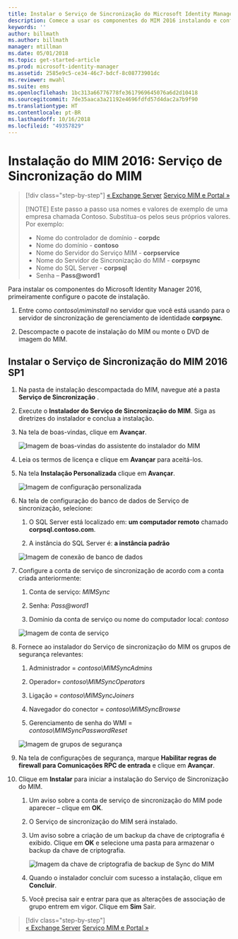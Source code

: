 ```yaml
---
title: Instalar o Serviço de Sincronização do Microsoft Identity Manager | Microsoft Docs
description: Comece a usar os componentes do MIM 2016 instalando e configurando o Serviço de Sincronização.
keywords: ''
author: billmath
ms.author: billmath
manager: mtillman
ms.date: 05/01/2018
ms.topic: get-started-article
ms.prod: microsoft-identity-manager
ms.assetid: 2585e9c5-ce34-46c7-bdcf-8c08773901dc
ms.reviewer: mwahl
ms.suite: ems
ms.openlocfilehash: 1bc313a66776778fe3617969645076a6d2d10418
ms.sourcegitcommit: 7de35aaca3a21192e4696fdfd57d4dac2a7b9f90
ms.translationtype: HT
ms.contentlocale: pt-BR
ms.lasthandoff: 10/16/2018
ms.locfileid: "49357829"
---
```

# <a name="install-mim-2016-mim-synchronization-service"></a>Instalação do MIM 2016: Serviço de Sincronização do MIM

> [!div class="step-by-step"]
> [« Exchange Server](prepare-server-exchange.md)
> [Serviço MIM e Portal »](install-mim-service-portal.md)
> 
> [!NOTE]
> Este passo a passo usa nomes e valores de exemplo de uma empresa chamada Contoso. Substitua-os pelos seus próprios valores. Por exemplo:
> - Nome do controlador de domínio - **corpdc**
> - Nome do domínio - **contoso**
> - Nome do Servidor do Serviço MIM - **corpservice**
> - Nome do Servidor de Sincronização do MIM - **corpsync**
> - Nome do SQL Server - **corpsql**
> - Senha – <strong>Pass@word1</strong>

Para instalar os componentes do Microsoft Identity Manager 2016, primeiramente configure o pacote de instalação.

1. Entre como *contoso\miminstall* no servidor que você está usando para o servidor de sincronização de gerenciamento de identidade **corpsync**.

2. Descompacte o pacote de instalação do MIM ou monte o DVD de imagem do MIM.

## <a name="install-mim-2016-sp1-synchronization-service"></a>Instalar o Serviço de Sincronização do MIM 2016 SP1

1. Na pasta de instalação descompactada do MIM, navegue até a pasta **Serviço de Sincronização** .

2. Execute o **Instalador do Serviço de Sincronização do MIM**. Siga as diretrizes do instalador e conclua a instalação.

3. Na tela de boas-vindas, clique em **Avançar**.

    ![Imagem de boas-vindas do assistente do instalador do MIM](media/install-mim-sync/MIM_Install1.png)

4. Leia os termos de licença e clique em **Avançar** para aceitá-los.

5. Na tela **Instalação Personalizada** clique em **Avançar**.

    ![Imagem de configuração personalizada](media/install-mim-sync/MIM_Install2.png)

6. Na tela de configuração do banco de dados de Serviço de sincronização, selecione:

   1.  O SQL Server está localizado em: **um computador remoto** chamado **corpsql.contoso.com**.

   2.  A instância do SQL Server é: **a instância padrão**

   ![Imagem de conexão de banco de dados](media/install-mim-sync/MIM_Install3.png)

7. Configure a conta de serviço de sincronização de acordo com a conta criada anteriormente:

   1. Conta de serviço: *MIMSync*

   2. Senha: <em>Pass@word1</em>

   3. Domínio da conta de serviço ou nome do computador local: *contoso*

   ![Imagem de conta de serviço](media/install-mim-sync/MIM_Install4.png)

8. Fornece ao instalador do Serviço de sincronização do MIM os grupos de segurança relevantes:

   1. Administrador = *contoso\MIMSyncAdmins*

   2. Operador= *contoso\MIMSyncOperators*

   3. Ligação = *contoso\MIMSyncJoiners*

   4. Navegador do conector = *contoso\MIMSyncBrowse*

   5. Gerenciamento de senha do WMI = *contoso\MIMSyncPasswordReset*

   ![Imagem de grupos de segurança](media/install-mim-sync/MIM_Install5.png)

9. Na tela de configurações de segurança, marque **Habilitar regras de firewall para Comunicações RPC de entrada** e clique em **Avançar**.

10. Clique em **Instalar** para iniciar a instalação do Serviço de Sincronização do MIM.

    1. Um aviso sobre a conta de serviço de sincronização do MIM pode aparecer – clique em **OK**.

    2. O Serviço de sincronização do MIM será instalado.

    3. Um aviso sobre a criação de um backup da chave de criptografia é exibido. Clique em **OK** e selecione uma pasta para armazenar o backup da chave de criptografia.

        ![Imagem da chave de criptografia de backup de Sync do MIM](media/MIM-Install7.png)

    4. Quando o instalador concluir com sucesso a instalação, clique em **Concluir**.

    5. Você precisa sair e entrar para que as alterações de associação de grupo entrem em vigor. Clique em **Sim** Sair.

> [!div class="step-by-step"]  
> [« Exchange Server](prepare-server-exchange.md)
> [Serviço MIM e Portal »](install-mim-service-portal.md)

